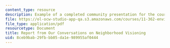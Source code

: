 ```yaml
---
content_type: resource
description: Example of a completed community presentation for the course.
file: https://ol-ocw-studio-app-qa.s3.amazonaws.com/courses/11-362-environmental-management-practicum-brownfield-redevelopment-fall-2006/8ceb9bab29fbbb05da1e989955af0444_presentation.pdf
file_type: application/pdf
resourcetype: Document
title: Report from Our Conversations on Neighborhood Visioning
uid: 8ceb9bab-29fb-bb05-da1e-989955af0444
---
```

